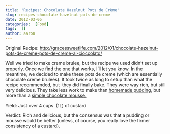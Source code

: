 ```yaml
---
title: 'Recipes: Chocolate Hazelnut Pots de Crème'
slug: recipes-chocolate-hazelnut-pots-de-creme
date: 2012-03-05
categories:  [Food]
tags:  []
author: aaron
---
```


Original Recipe: <http://gracessweetlife.com/2012/01/chocolate-hazelnut-pots-de-creme-pots-de-creme-al-cioccolato/>

Well we tried to make creme brulee, but the recipe we used didn’t set up properly. Once we find the one that works, I’ll let you know. In the meantime, we decided to make these pots de creme (which are essentially chocolate creme brulees). It took twice as long to setup than what the recipe recommended, but  they did finally bake. They were way rich, but still very delicious. They take less work to make than [homemade pudding](../aib-good-ol-fashioned-chocolate-pudding "AiB: Good ol’ fashioned Chocolate Pudding"), but more than a [simple chocolate mousse.](../aib-chocolate-mousse "AiB: Chocolate Mousse")

Yield: Just over 4 cups  (1L) of custard

Verdict: Rich and delicious, but the consensus was that a pudding or mousse would be better (unless, of course, you really love the firmer consistency of a custard).
